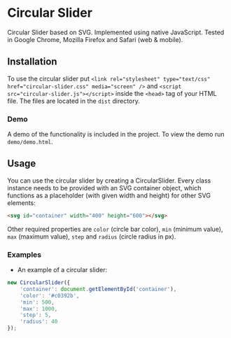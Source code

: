 # Circular Slider
Circular Slider based on SVG. Implemented using native JavaScript. Tested in Google Chrome, Mozilla Firefox and Safari (web & mobile).

## Installation
To use the circular slider put ```<link rel="stylesheet" type="text/css" href="circular-slider.css" media="screen" />``` and ```<script src="circular-slider.js"></script>``` inside the ```<head>``` tag of your HTML file. The files are located in the ```dist``` directory.

### Demo
A demo of the functionality is included in the project. To view the demo run ```demo/demo.html```.

## Usage
You can use the circular slider by creating a CircularSlider. Every class instance needs to be provided with an SVG container object, which functions as a placeholder (with given width and height) for other SVG elements:
```html
<svg id="container" width="400" height="600"></svg>
```

Other required properties are ```color``` (circle bar color), ```min``` (minimum value), ```max``` (maximum value), ```step``` and ```radius``` (circle radius in px).

### Examples
- An example of a circular slider:

```javascript
new CircularSlider({
    'container': document.getElementById('container'),
    'color': '#c0392b',
    'min': 500,
    'max': 1000,
    'step': 5,
    'radius': 40
});
```
